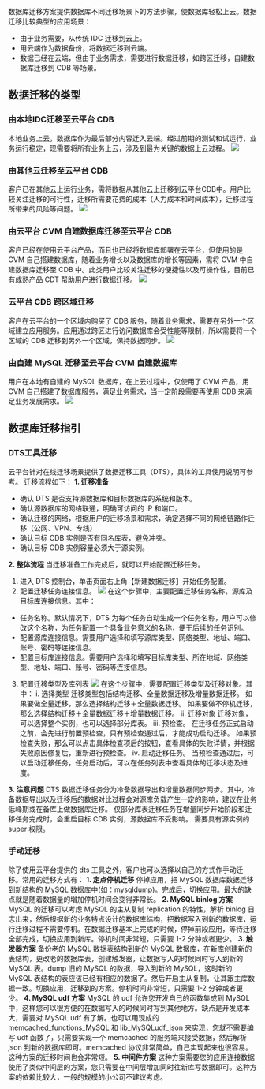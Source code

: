 数据库迁移方案提供数据库不同迁移场景下的方法步骤，使数据库轻松上云。数据迁移比较典型的应用场景：
- 由于业务需要，从传统 IDC 迁移到云上。
- 用云端作为数据备份，将数据迁移到云端。
- 数据已经在云端，但由于业务需求，需要进行数据迁移，如跨区迁移，自建数据库迁移到 CDB 等场景。

## 数据迁移的类型
### 由本地IDC迁移至云平台 CDB
本地业务上云，数据库作为最后部分内容迁入云端。经过前期的测试和试运行，业务运行稳定，现需要将所有业务上云，涉及到最为关键的数据上云过程。
![](http://imgcache.tce.fsphere.cn/static/mc.qcloudimg.com/static/img/76feef0a84ddd0976f0ff62cffeaf531/image.png)
### 由其他云迁移至云平台 CDB
客户已在其他云上运行业务，需将数据从其他云上迁移到云平台CDB中。用户比较关注迁移的可行性，迁移所需要花费的成本（人力成本和时间成本），迁移过程所带来的风险等问题。
![](http://imgcache.tce.fsphere.cn/static/mc.qcloudimg.com/static/img/726d581686a3514111be5b8e58e30886/image.png)
### 由云平台 CVM 自建数据库迁移至云平台 CDB
客户已经在使用云平台产品，而且也已经将数据库部署在云平台，但使用的是 CVM 自己搭建数据库，随着业务增长以及数据库的增长等因素，需将 CVM 中自建数据库迁移至 CDB 中。此类用户比较关注迁移的便捷性以及可操作性，目前已有成熟产品 CDT 帮助用户进行数据迁移。
![](http://imgcache.tce.fsphere.cn/static/mc.qcloudimg.com/static/img/aec7e6007a925755d9a7d809589da0e3/image.png)
### 云平台 CDB 跨区域迁移
客户在云平台的一个区域内购买了 CDB 服务，随着业务需求，需要在另外一个区域建立应用服务。应用通过跨区进行访问数据库会受性能等限制，所以需要将一个区域的 CDB 迁移到另外一个区域，保持数据同步。
![](http://imgcache.tce.fsphere.cn/static/mc.qcloudimg.com/static/img/44d7f9f31260166bc6b8e692f8750b68/image.png)
### 由自建 MySQL 迁移至云平台 CVM 自建数据库
用户在本地有自建的 MySQL 数据库，在上云过程中，仅使用了 CVM 产品，用 CVM 自己搭建了数据库服务，满足业务需求，当一定阶段需要再使用 CDB 来满足业务发展需求。
![](http://imgcache.tce.fsphere.cn/static/mc.qcloudimg.com/static/img/6ee993e7c50a4ef16abdd3672b90611d/image.png)
## 数据库迁移指引
### DTS工具迁移
云平台针对在线迁移场景提供了数据迁移工具（DTS），具体的工具使用说明可参考。
迁移流程如下：
**1. 迁移准备**
- 确认 DTS 是否支持源数据库和目标数据库的系统和版本。
- 确认源数据库的网络联通，明确可访问的 IP 和端口。
- 确认迁移的网络，根据用户的迁移场景和需求，确定选择不同的网络链路作迁移（公网、VPN、专线）
- 确认目标 CDB 实例是否有同名库表，避免冲突。
- 确认目标 CDB 实例容量必须大于源实例。
 
**2. 整体流程**
当迁移准备工作完成后，就可以开始配置迁移任务。
1. 进入 DTS 控制台，单击页面右上角【新建数据迁移】开始任务配置。
2. 配置迁移任务连接信息。
![](http://imgcache.tce.fsphere.cn/static/mc.qcloudimg.com/static/img/05e859a6843188cabcc55f5ee64ffca1/image.png)
在这个步骤中，主要配置迁移任务名称，源库及目标库连接信息。其中：
 - 任务名称。默认情况下，DTS 为每个任务自动生成一个任务名称，用户可以修改这个名称，为任务配置一个具备业务意义的名称，便于后续的任务识别。
 - 配置源库连接信息。需要用户选择和填写源库类型、网络类型、地址、端口、账号、密码等连接信息。
 - 配置目标库连接信息。需要用户选择和填写目标库类型、所在地域、网络类型、地址、端口、账号、密码等连接信息。

3. 配置迁移类型及库列表
![](http://imgcache.tce.fsphere.cn/static/mc.qcloudimg.com/static/img/49fbad2c60a05a368da3ab104313e914/image.png)
在这个步骤中，需要配置迁移类型及迁移对象。其中：
	i. 选择类型
迁移类型包括结构迁移、全量数据迁移及增量数据迁移。
如果要做全量迁移，那么选择结构迁移＋全量数据迁移。
如果要做不停机迁移，那么选择结构迁移＋全量数据迁移＋增量数据迁移。
  ii.  迁移对象
迁移对象，可以选择整个实例，也可以选择部分库表。
 iii. 预检查。
在迁移任务正式启动之前，会先进行前置预检查，只有预检查通过后，才能成功启动迁移。
如果预检查失败，那么可以点击具体检查项后的按钮，查看具体的失败详情，并根据失败原因修复后，重新进行预检查。
  iv. 启动迁移任务。
当预检查通过后，可以启动迁移任务，任务启动后，可以在任务列表中查看具体的迁移状态及进度。

**3.  注意问题**
DTS 数据迁移任务分为冷备数据导出和增量数据同步两步。其中，冷备数据导出以及迁移后的数据对比过程会对源库负载产生一定的影响，建议在业务低峰期或在备库上做数据库迁移。
仅部分库表迁移任务在增量同步开始阶段和迁移任务完成时，会重启目标 CDB 实例，源数据库不受影响。
需要具有源实例的 super 权限。

### 手动迁移
除了使用云平台提供的 dts 工具之外，客户也可以选择以自己的方式作手动迁移。常用的迁移方式有：
**1. 定点停机迁移**
停掉应用，把 MySQL 数据库数据迁移到新结构的 MySQL 数据库中(如：mysqldump)。完成后，切换应用。最大的缺点就是随着数据量的增加停机时间会变得非常长。
**2. MySQL binlog 方案**
MySQL 的迁移可以考虑 MySQL 的主从复制 replication 的特性，解析 binlog 日志出来，然后根据新的业务特点设计的数据库结构，把数据写入到新的数据库，运行迁移过程不需要停机。在数据迁移基本上完成的时候，停掉前段应用，等待迁移全部完成，切换应用到新库。停机时间非常短，只需要 1-2 分钟或者更少。
**3. 触发器方案**
备份老的 MySQL 数据表结构到新的 MySQL 数据库，在新库创建新的表结构，更改老的数据库表，创建触发器，让数据写入的时候同时写入到新的 MySQL 表。dump 旧的 MySQL 的数据，导入到新的 MySQL，这时新的 MySQL 表结构的表应该已经有相应的数据了。然后开启主从复制，让其跟主库数据一致。切换应用，迁移到的方案。停机时间非常短，只需要 1-2 分钟或者更少。
**4.  MySQL udf 方案**
MySQL 的 udf 允许您开发自己的函数集成到 MySQL 中，这样您可以很方便的在数据写入的时候同时写到其他地方。缺点是开发成本大，需要对 MySQL udf 有了解。也可以用现成的 memcached_functions_MySQL 和 lib_MySQLudf_json 来实现，您就不需要编写 udf 函数了，只需要实现一个 memcached 的服务端来接受数据，然后解析 json 到新的数据库即可。memcached 协议非常简单，自己实现起来也很容易。这种方案的迁移时间也会非常短。
**5. 中间件方案**
这种方案需要您的应用连接数据使用了类似中间层的方案，您只需要在中间层增加同时往新库写数据即可。这种方案的依赖比较大，一般的规模的小公司不建议考虑。
